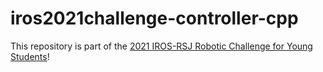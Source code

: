 # iros2021challenge-controller-cpp

This repository is part of the [2021 IROS-RSJ Robotic Challenge for Young Students](https://roboticslab-uc3m.github.io/challenge-iros2021)!

